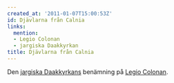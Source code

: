 ```yaml
---
created_at: '2011-01-07T15:00:53Z'
id: Djävlarna från Calnia
links:
  mention:
  - Legio Colonan
  - jargiska Daakkyrkan
title: Djävlarna från Calnia
---
```


Den [jargiska Daakkyrkans] benämning på [Legio Colonan].

  [jargiska Daakkyrkans]: jargiska_Daakkyrkan
  [Legio Colonan]: Legio_Colonan